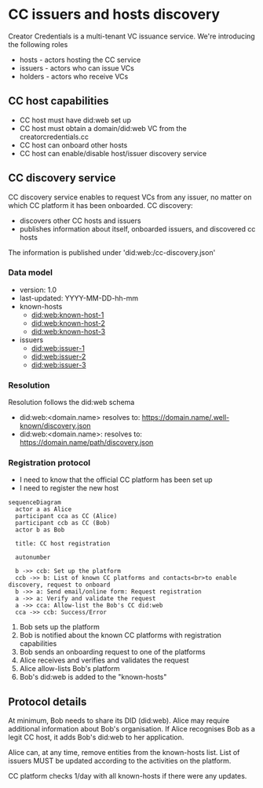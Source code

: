# CC issuers and hosts discovery

Creator Credentials is a multi-tenant VC issuance service. We're introducing the following roles

- hosts - actors hosting the CC service
- issuers - actors who can issue VCs
- holders - actors who receive VCs

## CC host capabilities

- CC host must have did:web set up
- CC host must obtain a domain/did:web VC from the creatorcredentials.cc
- CC host can onboard other hosts
- CC host can enable/disable host/issuer discovery service

## CC discovery service

CC discovery service enables to request VCs from any issuer, no matter on which
CC platform it has been onboarded. CC discovery:

- discovers other CC hosts and issuers
- publishes information about itself, onboarded issuers, and discovered cc hosts

The information is published under 'did:web:<domain-name>/cc-discovery.json'

### Data model

- version: 1.0
- last-updated: YYYY-MM-DD-hh-mm
- known-hosts
  - <did:web:known-host-1>
  - <did:web:known-host-2>
  - <did:web:known-host-3>
- issuers
  - <did:web:issuer-1>
  - <did:web:issuer-2>
  - <did:web:issuer-3>

### Resolution

Resolution follows the did:web schema

- did:web:<domain.name> resolves to: <https://domain.name/.well-known/discovery.json>
- did:web:<domain.name>:<path> resolves to: <https://domain.name/path/discovery.json>

### Registration protocol

- I need to know that the official CC platform has been set up
- I need to register the new host

```mermaid
sequenceDiagram
  actor a as Alice
  participant cca as CC (Alice)
  participant ccb as CC (Bob)
  actor b as Bob

  title: CC host registration

  autonumber

  b ->> ccb: Set up the platform
  ccb ->> b: List of known CC platforms and contacts<br>to enable discovery, request to onboard
  b ->> a: Send email/online form: Request registration
  a ->> a: Verify and validate the request
  a ->> cca: Allow-list the Bob's CC did:web
  cca ->> ccb: Success/Error
```

1. Bob sets up the platform
2. Bob is notified about the known CC platforms with registration capabilities
3. Bob sends an onboarding request to one of the platforms
4. Alice receives and verifies and validates the request
5. Alice allow-lists Bob's platform
6. Bob's did:web is added to the "known-hosts"

## Protocol details

At minimum, Bob needs to share its DID (did:web). Alice may require additional information about Bob's organisation. If Alice recognises Bob as a legit CC host, it adds Bob's did:web to her application.

Alice can, at any time, remove entities from the known-hosts list. List of issuers MUST be updated according to the activities on the platform.

CC platform checks 1/day with all known-hosts if there were any updates.

